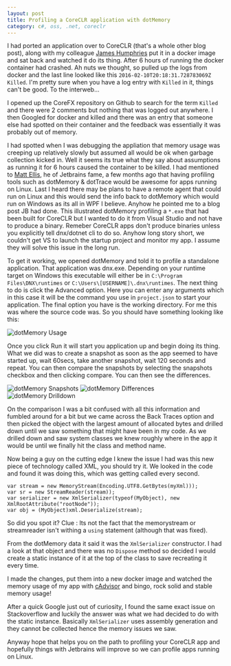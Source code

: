 ```yaml
---
layout: post
title: Profiling a CoreCLR application with dotMemory
category: c#, oss, .net, coreclr
---
```

I had ported an application over to CoreCLR (that's a whole other blog post), along with my colleague [James Humphries](http://twitter.com/yantrio) put it in a docker image and sat back and watched it do its thing.  After 6 hours of running the docker container had crashed.  Ah nuts we thought,  so pulled up the logs from docker and the last line looked like this `2016-02-10T20:18:31.728783069Z Killed`.  I'm pretty sure when you have a log entry with `Killed` in it, things can't be good. To the interweb...

I opened up the CoreFX repository on Github to search for the term `Killed` and there were 2 comments but nothing that was logged out anywhere.  I then Googled for docker and killed and there was an entry that someone else had spotted on their container and the feedback was essentially it was probably out of memory.
<!--excerpt-->

I had spotted when I was debugging the appliation that memory usage was creeping up relatively slowly but assumed all would be ok when garbage collection kicked in.  Well it seems its true what they say about assumptions as running it for 6 hours caused the container to be killed.  I had mentioned to [Matt Ellis](http://twitter.com/citizenmatt), he of Jetbrains fame, a few months ago that having profiling tools such as dotMemory & dotTrace would be awesome for apps running on Linux.  Last I heard there may be plans to have a remote agent that could run on Linux and this would send the info back to dotMemory which would run on Windows as its all in WPF I believe.  Anyhow he pointed me to a blog post JB had done.  This illustrated dotMemory profiling a `*.exe` that had been built for CoreCLR but I wanted to do it from Visual Studio and not have to produce a binary.  Remeber CoreCLR apps don't produce binaries unless you explicitly tell dnx/dotnet cli to do so.  Anyhow long story short, we couldn't get VS to launch the startup project and monitor my app.  I assume they will solve this issue in the long run.

To get it working, we opened dotMemory and told it to profile a standalone application.  That application was dnx.exe.   Depending on your runtime target on Windows this executable will either be in `C:\Program Files\DNX\runtimes` or `C:\Users\[USERNAME]\.dnx\runtimes`.  The next thing to do is click the Advanced option.  Here you can enter any arguments which in this case it will be the command you use in `project.json` to start your application.  The final option you have is the working directory.  For me this was where the source code was.  So you should have something looking like this:

![dotMemory Usage](/images/blogpostimages/dotmemoryrun.png)

Once you click Run it will start you application up and begin doing its thing.  What we did was to create a snapshot as soon as the app seemed to have started up, wait 60secs, take another snapshot, wait 120 seconds and repeat.  You can then compare the snapshots by selecting the snapshots checkbox and then clicking compare.  You can then see the differences.

![dotMemory Snapshots](/images/blogpostimages/dotmemorysnapshotselect.png)
![dotMemory Differences](/images/blogpostimages/dotmemorysnapshot.png)
![dotMemory Drilldown](/images/blogpostimages/dotmemorydiff.png)

On the comparison I was a bit confused with all this information and fumbled around for a bit but we came across the Back Traces option and then picked the object with the largest amount of allocated bytes and drilled down until we saw something that might have been in my code.  As we drilled down and saw system classes we knew roughly where in the app it would be until we finally hit the class and method name.

Now being a guy on the cutting edge I knew the issue I had was this new piece of technology called XML, you should try it.  We looked in the code and found it was doing this, which was getting called every second.


    var stream = new MemoryStream(Encoding.UTF8.GetBytes(myXml)));
    var sr = new StreamReader(stream));
    var serializer = new XmlSerializer(typeof(MyObject), new XmlRootAttribute("rootNode"));
    var obj = (MyObject)xml.Deserialize(stream);                             


So did you spot it? Clue : Its not the fact that the memorystream or streamreader isn't withing a `using` statement (although that was fixed).

From the dotMemory data it said it was the `XmlSerializer` constructor.  I had a look at that object and there was no `Dispose` method so decided I would create a static instance of it at the top of the class to save recreating it every time.

I made the changes, put them into a new docker image and watched the memory usage of my app with [cAdvisor](https://t.co/gR1uTzKCwq) and bingo, rock solid and stable memory usage!

After a quick Google just out of curiosity, I found the same exact issue on Stackoverflow and luckily the answer was what we had decided to do with the static instance.  Basically `XmlSerializer` uses assembly generation and they cannot be collected hence the memory issues we saw.

Anyway hope that helps you on the path to profiling your CoreCLR app and hopefully things with Jetbrains will improve so we can profile apps running on Linux.